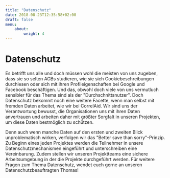 ```yaml
---
title: "Datenschutz"
date: 2018-08-23T12:35:58+02:00
draft: false
menu: 
    about:
        weight: 4
---
```


# Datenschutz

Es betrifft uns alle und doch müssen wohl die meisten von uns zugeben, dass sie so selten AGBs studieren, wie sie sich Cookiebeschreibungen durchlesen oder sich mit ihren Profileigenschaften bei Google und Facebook beschäftigen. Und das, obwohl doch viele von uns vermutluch sensibler für das Thema sind als der "Durchschnittsnutzer". 
Doch Datenschutz bekommt noch eine weitere Facette, wenn man selbst mit fremden Daten arbeitet, wie wir bei CorrelAid.
Wir sind uns der Verantwortung bewusst, die Organisationen uns mit ihren Daten anvertrauen und arbeiten daher mit größter Sorgfalt in unseren Projekten, um diese Daten bestmöglich zu schützen.

Denn auch wenn manche Daten auf den ersten und zweiten Blick unproblematisch wirken, verfolgen wir das "Better save than sorry"-Prinzip. Zu Beginn eines jeden Projektes werden die Teilnehmer in unsere Datenschutzmechanismen eingeführt und unterschreiben eine Vereinbarung. Zudem
stellen wir unseren Projektteams eine sichere Arbeitsumgebung in der die Projekte durchgeführt werden.
Für weitere Fragen zum Thema Datenschutz, wendet euch gerne an unseren Datenschutzbeauftragten Thomas!